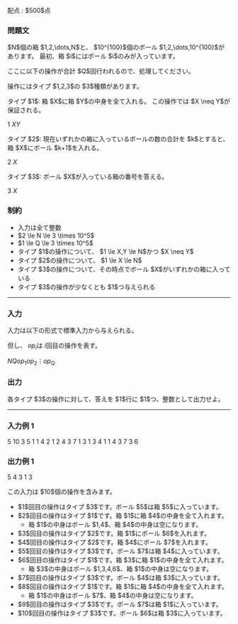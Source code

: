 
<div>

<span>

<span>

<p>
配点 : $500$点
</p>

<div>

<section>

### **問題文**

<p>
$N$個の箱 $1,2,\dots,N$と、 $10^{100}$個のボール $1,2,\dots,10^{100}$があります。
最初、箱 $i$にはボール $i$のみが入っています。
</p>

<p>
ここに以下の操作が合計 $Q$回行われるので、処理してください。
</p>

<p>
操作にはタイプ $1,2,3$の $3$種類があります。
</p>

<p>
タイプ $1$: 箱 $X$に箱 $Y$の中身を全て入れる。 この操作では $X \neq Y$が保証される。
</p>

<div>

1 $X$$Y$
</div>

<p>
タイプ $2$: 現在いずれかの箱に入っているボールの数の合計を $k$とすると、箱 $X$にボール $k+1$を入れる。
</p>

<div>

2 $X$
</div>

<p>
タイプ $3$: ボール $X$が入っている箱の番号を答える。
</p>

<div>

3 $X$
</div>

</section>

</div>

<div>

<section>

### **制約**

<ul>

<li>
入力は全て整数
</li>

<li>
$2 \le N \le 3 \times 10^5$
</li>

<li>
$1 \le Q \le 3 \times 10^5$
</li>

<li>
タイプ $1$の操作について、 $1 \le X,Y \le N$かつ $X \neq Y$
</li>

<li>
タイプ $2$の操作について、 $1 \le X \le N$
</li>

<li>
タイプ $3$の操作について、その時点でボール $X$がいずれかの箱に入っている
</li>

<li>
タイプ $3$の操作が少なくとも $1$つ与えられる
</li>

</ul>

</section>

</div>

---

<div>

<div>

<section>

### **入力**

<p>
入力は以下の形式で標準入力から与えられる。

但し、 $op_i$は $i$回目の操作を表す。
</p>

<div>

$N$$Q$$op_1$$op_2$$\vdots$$op_Q$
</div>

</section>

</div>

<div>

<section>

### **出力**

<p>
各タイプ $3$の操作に対して、答えを $1$行に $1$つ、整数として出力せよ。
</p>

</section>

</div>

</div>

---

<div>

<section>

### **入力例 1**

<div>

5 10
3 5
1 1 4
2 1
2 4
3 7
1 3 1
3 4
1 1 4
3 7
3 6

</div>

</section>

</div>

<div>

<section>

### **出力例 1**

<div>

5
4
3
1
3

</div>

<p>
この入力は $10$個の操作を含みます。
</p>

<ul>

<li>
$1$回目の操作はタイプ $3$です。ボール $5$は箱 $5$に入っています。
</li>

<li>
$2$回目の操作はタイプ $1$です。箱 $1$に箱 $4$の中身を全て入れます。
<ul>

<li>
箱 $1$の中身はボール $1,4$、箱 $4$の中身は空になります。
</li>

</ul>

</li>

<li>
$3$回目の操作はタイプ $2$です。箱 $1$にボール $6$を入れます。
</li>

<li>
$4$回目の操作はタイプ $2$です。箱 $4$にボール $7$を入れます。
</li>

<li>
$5$回目の操作はタイプ $3$です。ボール $7$は箱 $4$に入っています。
</li>

<li>
$6$回目の操作はタイプ $1$です。箱 $3$に箱 $1$の中身を全て入れます。
<ul>

<li>
箱 $3$の中身はボール $1,3,4,6$、箱 $1$の中身は空になります。
</li>

</ul>

</li>

<li>
$7$回目の操作はタイプ $3$です。ボール $4$は箱 $3$に入っています。
</li>

<li>
$8$回目の操作はタイプ $1$です。箱 $1$に箱 $4$の中身を全て入れます。
<ul>

<li>
箱 $1$の中身はボール $7$、箱 $4$の中身は空になります。
</li>

</ul>

</li>

<li>
$9$回目の操作はタイプ $3$です。ボール $7$は箱 $1$に入っています。
</li>

<li>
$10$回目の操作はタイプ $3$です。ボール $6$は箱 $3$に入っています。
</li>

</ul>

</section>

</div>

</span>

</span>

</div>
